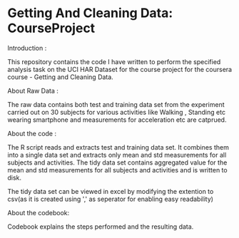 Getting And Cleaning Data:  CourseProject
===================================

Introduction :

This repository contains the code I have written to perform the specified analysis task on the UCI HAR Dataset for the course project for the coursera course - Getting and Cleaning Data. 

About Raw Data : 

The raw data contains both test and training data set from the experiment carried out on 30 subjects for various activities like Walking , Standing etc wearing smartphone and measurements for acceleration etc are catprued. 

About the code :

The R script reads and extracts test and training data set. It combines them into a single data set and extracts only mean and std measurements for all subjects and activities. The tidy data set contains aggregated value for the mean and std measurements for all subjects and activities and is written to disk.

The tidy data set can be viewed in excel by modifying the extention to csv(as it is created using ',' as seperator for enabling easy readability)

About the codebook:

Codebook explains the steps performed and the resulting data.
